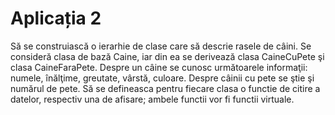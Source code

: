 # Aplicația 2
Să se construiască o ierarhie de clase care să descrie rasele de câini. Se consideră clasa
de bază Caine, iar din ea se derivează clasa CaineCuPete şi clasa CaineFaraPete. Despre
un câine se cunosc următoarele informaţii: numele, înălţime, greutate, vârstă, culoare.
Despre câinii cu pete se ştie şi numărul de pete. Să se defineasca pentru fiecare clasa o
functie de citire a datelor, respectiv una de afisare; ambele functii vor fi functii virtuale.
